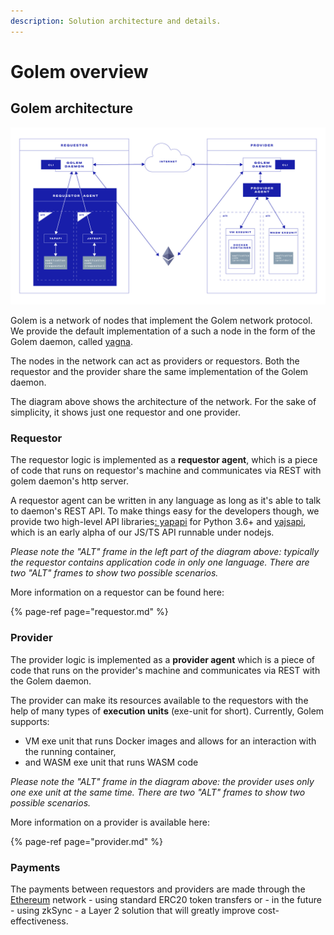 ```yaml
---
description: Solution architecture and details.
---
```


# Golem overview

## Golem architecture

![](../.gitbook/assets/tutorial-06%20%281%29.jpg)

Golem is a network of nodes that implement the Golem network protocol. We provide the default implementation of a such a node in the form of the Golem daemon, called [yagna](https://github.com/golemfactory/yagna).

The nodes in the network can act as providers or requestors. Both the requestor and the provider share the same implementation of the Golem daemon.

The diagram above shows the architecture of the network. For the sake of simplicity, it shows just one requestor and one provider.

### Requestor

The requestor logic is implemented as a **requestor agent**, which is a piece of code that runs on requestor's machine and communicates via REST with golem daemon's http server.

A requestor agent can be written in any language as long as it's able to talk to daemon's REST API. To make things easy for the developers though, we provide two high-level API libraries[: yapapi](https://github.com/golemfactory/yapapi) for Python 3.6+ and [yajsapi](https://github.com/golemfactory/yajsapi), which is an early alpha of our JS/TS API runnable under nodejs.

_Please note the "ALT" frame in the left part of the diagram above: typically the requestor contains application code in only one language. There are two "ALT" frames to show two possible scenarios._

More information on a requestor can be found here:

{% page-ref page="requestor.md" %}

### Provider

The provider logic is implemented as a **provider agent** which is a piece of code that runs on the provider's machine and communicates via REST with the Golem daemon.

The provider can make its resources available to the requestors with the help of many types of **execution units** \(exe-unit for short\). Currently, Golem supports:

* VM exe unit that runs Docker images and allows for an interaction with the running container,
* and WASM exe unit that runs WASM code

_Please note the "ALT" frame in the diagram above: the provider uses only one exe unit at the same time. There are two "ALT" frames to show two possible scenarios._

More information on a provider is available here:

{% page-ref page="provider.md" %}

### Payments

The payments between requestors and providers are made through the [Ethereum](https://ethereum.org/) network - using standard ERC20 token transfers or - in the future - using zkSync - a Layer 2 solution that will greatly improve cost-effectiveness.

